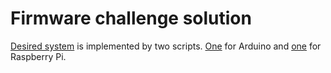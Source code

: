 # Firmware challenge solution

[Desired system](https://github.com/itatsmove/smovechallenge/blob/master/challenges/firmware.md) is implemented by two scripts. [One](https://github.com/kadiraktass/smove/blob/master/firmware/uno_slave.ino) for Arduino and [one](https://github.com/kadiraktass/smove/blob/master/firmware/rpi_master.py) for Raspberry Pi. 
